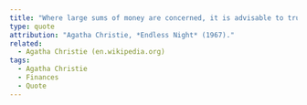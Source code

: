 ```yaml
---
title: "Where large sums of money are concerned, it is advisable to trust nobody."
type: quote
attribution: "Agatha Christie, *Endless Night* (1967)."
related:
  - Agatha Christie (en.wikipedia.org)
tags:
  - Agatha Christie
  - Finances
  - Quote
---
```


